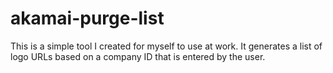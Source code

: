# akamai-purge-list
This is a simple tool I created for myself to use at work. It generates a list of logo URLs based on a company ID that is entered by the user.
